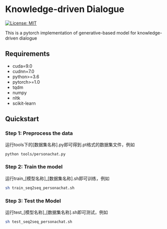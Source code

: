 Knowledge-driven Dialogue
=============================
[![License: MIT](https://img.shields.io/badge/License-MIT-yellow.svg)](https://opensource.org/licenses/MIT)

This is a pytorch implementation of generative-based model for knowledge-driven dialogue

## Requirements

* cuda=9.0
* cudnn=7.0
* python>=3.6
* pytorch>=1.0
* tqdm
* numpy
* nltk
* scikit-learn

## Quickstart

### Step 1: Preprocess the data

运行tools下的[数据集名称].py即可得到.pt格式的数据集文件，例如

```
python tools/personachat.py
```

### Step 2: Train the model

运行train_[模型名称]_[数据集名称].sh即可训练，例如

```bash
sh train_seq2seq_personachat.sh
```

### Step 3: Test the Model

运行test_[模型名称]_[数据集名称].sh即可测试，例如

```bash
sh test_seq2seq_personachat.sh
```
